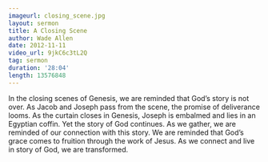 ```yaml
--- 
imageurl: closing_scene.jpg
layout: sermon
title: A Closing Scene
author: Wade Allen
date: 2012-11-11
video_url: 9jkC6c3tL2Q
tag: sermon
duration: '28:04'
length: 13576848
---
```


In the closing scenes of Genesis, we are reminded that God’s story is not over. As Jacob and Joseph pass from the scene, the promise of deliverance looms. As the curtain closes in Genesis, Joseph is embalmed and lies in an Egyptian coffin. Yet the story of God continues. As we gather, we are reminded of our connection with this story. We are reminded that God’s grace comes to fruition through the work of Jesus. As we connect and live in story of God, we are transformed.
